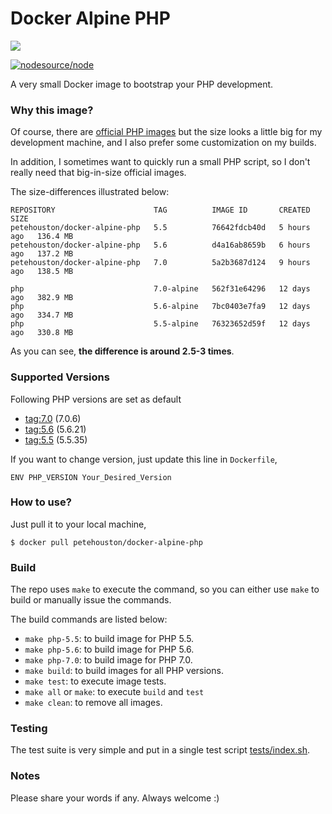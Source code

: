 # Docker Alpine PHP

[![](https://imagelayers.io/badge/petehouston/docker-alpine-php:latest.svg)](https://imagelayers.io/?images=petehouston/docker-alpine-php:latest 'Get your own badge on imagelayers.io')

[![nodesource/node](http://dockeri.co/image/petehouston/docker-alpine-php)](https://registry.hub.docker.com/u/petehouston/docker-alpine-php/)

A very small Docker image to bootstrap your PHP development.

### Why this image?

Of course, there are [official PHP images](https://hub.docker.com/_/php/) but the size looks a little big for my development machine, and I also prefer some customization on my builds.

In addition, I sometimes want to quickly run a small PHP script, so I don't really need that big-in-size official images.

The size-differences illustrated below:

```
REPOSITORY                      TAG          IMAGE ID       CREATED       SIZE
petehouston/docker-alpine-php   5.5          76642fdcb40d   5 hours ago   136.4 MB
petehouston/docker-alpine-php   5.6          d4a16ab8659b   6 hours ago   137.2 MB
petehouston/docker-alpine-php   7.0          5a2b3687d124   9 hours ago   138.5 MB

php                             7.0-alpine   562f31e64296   12 days ago   382.9 MB
php                             5.6-alpine   7bc0403e7fa9   12 days ago   334.7 MB
php                             5.5-alpine   76323652d59f   12 days ago   330.8 MB
```

As you can see, **the difference is around 2.5-3 times**.

### Supported Versions

Following PHP versions are set as default

* [tag:7.0](7.0/Dockerfile) (7.0.6)
* [tag:5.6](5.6/Dockerfile) (5.6.21)
* [tag:5.5](5.5/Dockerfile) (5.5.35)

If you want to change version, just update this line in `Dockerfile`,

```
ENV PHP_VERSION Your_Desired_Version
```

### How to use?

Just pull it to your local machine,

```
$ docker pull petehouston/docker-alpine-php
```

### Build

The repo uses `make` to execute the command, so you can either use `make` to build or manually issue the commands.

The build commands are listed below:

* `make php-5.5`: to build image for PHP 5.5.
* `make php-5.6`: to build image for PHP 5.6.
* `make php-7.0`: to build image for PHP 7.0.
* `make build`: to build images for all PHP versions.
* `make test`: to execute image tests.
* `make all` or `make`: to execute `build` and `test`
* `make clean`: to remove all images.

### Testing

The test suite is very simple and put in a single test script [tests/index.sh](tests/index.sh).

### Notes

Please share your words if any. Always welcome :)
